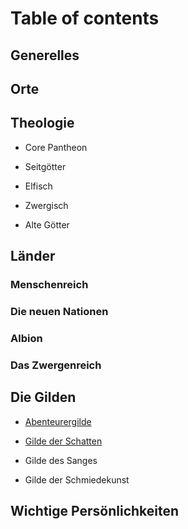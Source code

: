 # Table of contents

## Generelles

## Orte

## Theologie

- Core Pantheon

- Seitgötter

- Elfisch

- Zwergisch

- Alte Götter

## Länder

### Menschenreich

### Die neuen Nationen

### Albion

### Das Zwergenreich

## Die Gilden

- [Abenteurergilde](Guilds/Abenteurergilde.md)

- [Gilde der Schatten](Guilds/Diebesgilde.md)

- Gilde des Sanges

- Gilde der Schmiedekunst

## Wichtige Persönlichkeiten
